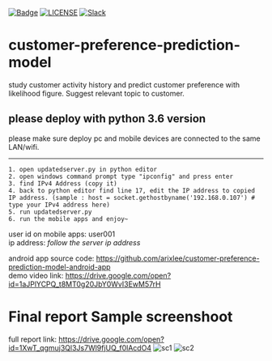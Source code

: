 [![Badge](https://img.shields.io/badge/link-996.icu-%23FF4D5B.svg?style=flat-square)](https://996.icu/#/zh_CN)
[![LICENSE](https://img.shields.io/badge/license-Anti%20996-blue.svg?style=flat-square)](https://github.com/996icu/996.ICU/blob/master/LICENSE)
[![Slack](https://img.shields.io/badge/slack-996icu-green.svg?style=flat-square)](https://join.slack.com/t/996icu/shared_invite/enQtNTg4MjA3MzA1MzgxLWQyYzM5M2IyZmIyMTVjMzU5NTE5MGI5Y2Y2YjgwMmJiMWMxMWMzNGU3NDJmOTdhNmRlYjJlNjk5ZWZhNWIwZGM)

# customer-preference-prediction-model
study customer activity history and predict customer preference with likelihood figure. Suggest relevant topic to customer.


## please deploy with python 3.6 version

please make sure deploy pc and mobile devices are connected to the same LAN/wifi.

***********************************************************************************
```
1. open updatedserver.py in python editor
2. open windows command prompt type "ipconfig" and press enter
3. find IPv4 Address (copy it)
4. back to python editor find line 17, edit the IP address to copied IP address. (sample : host = socket.gethostbyname('192.168.0.107') # type your IPv4 address here)
5. run updatedserver.py
6. run the mobile apps and enjoy~
```


user id on mobile apps: user001
<br>ip address: *follow the server ip address*




android app source code: https://github.com/arixlee/customer-preference-prediction-model-android-app
<br>demo video link: https://drive.google.com/open?id=1aJPlYCPQ_t8MT0g20JbY0WvI3EwM57rH


# Final report Sample screenshoot
full report link: https://drive.google.com/open?id=1XwT_qgmuj3Ql3Js7Wl9fjUQ_f0lAcdO4
<img src="https://preview.ibb.co/mZj46K/sc1.png" alt="sc1" border="0">
<img src="https://image.ibb.co/m26vDz/sc2.png" alt="sc2" border="0">
